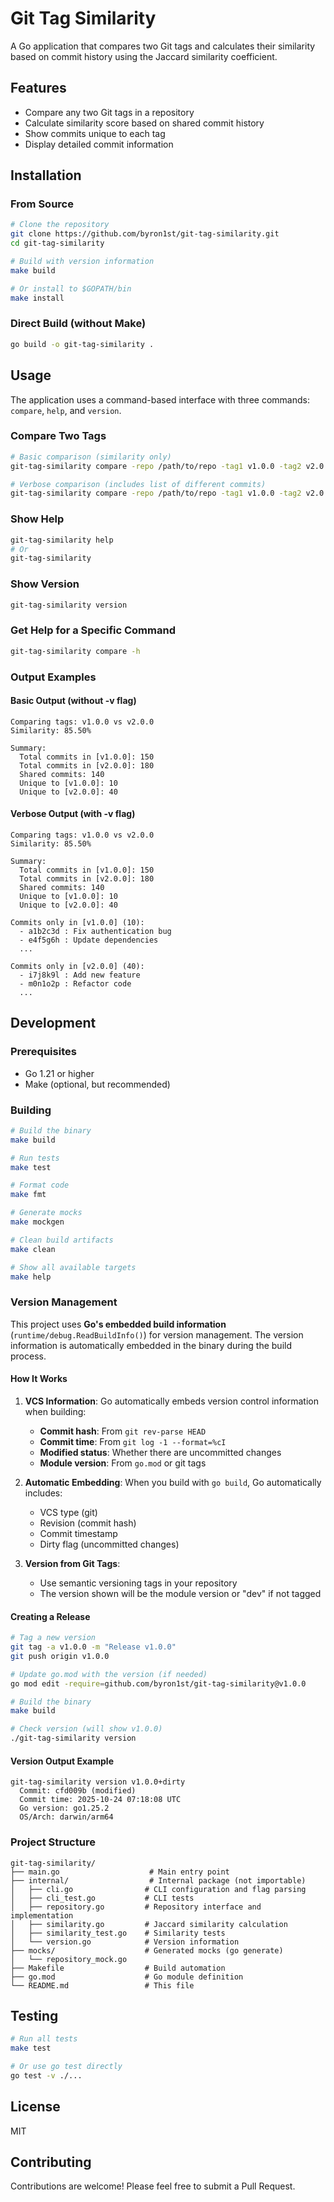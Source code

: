 # Git Tag Similarity

A Go application that compares two Git tags and calculates their similarity based on commit history using the Jaccard similarity coefficient.

## Features

- Compare any two Git tags in a repository
- Calculate similarity score based on shared commit history
- Show commits unique to each tag
- Display detailed commit information

## Installation

### From Source

```bash
# Clone the repository
git clone https://github.com/byron1st/git-tag-similarity.git
cd git-tag-similarity

# Build with version information
make build

# Or install to $GOPATH/bin
make install
```

### Direct Build (without Make)

```bash
go build -o git-tag-similarity .
```

## Usage

The application uses a command-based interface with three commands: `compare`, `help`, and `version`.

### Compare Two Tags

```bash
# Basic comparison (similarity only)
git-tag-similarity compare -repo /path/to/repo -tag1 v1.0.0 -tag2 v2.0.0

# Verbose comparison (includes list of different commits)
git-tag-similarity compare -repo /path/to/repo -tag1 v1.0.0 -tag2 v2.0.0 -v
```

### Show Help

```bash
git-tag-similarity help
# Or
git-tag-similarity
```

### Show Version

```bash
git-tag-similarity version
```

### Get Help for a Specific Command

```bash
git-tag-similarity compare -h
```

### Output Examples

#### Basic Output (without -v flag)
```
Comparing tags: v1.0.0 vs v2.0.0
Similarity: 85.50%

Summary:
  Total commits in [v1.0.0]: 150
  Total commits in [v2.0.0]: 180
  Shared commits: 140
  Unique to [v1.0.0]: 10
  Unique to [v2.0.0]: 40
```

#### Verbose Output (with -v flag)
```
Comparing tags: v1.0.0 vs v2.0.0
Similarity: 85.50%

Summary:
  Total commits in [v1.0.0]: 150
  Total commits in [v2.0.0]: 180
  Shared commits: 140
  Unique to [v1.0.0]: 10
  Unique to [v2.0.0]: 40

Commits only in [v1.0.0] (10):
  - a1b2c3d : Fix authentication bug
  - e4f5g6h : Update dependencies
  ...

Commits only in [v2.0.0] (40):
  - i7j8k9l : Add new feature
  - m0n1o2p : Refactor code
  ...
```

## Development

### Prerequisites

- Go 1.21 or higher
- Make (optional, but recommended)

### Building

```bash
# Build the binary
make build

# Run tests
make test

# Format code
make fmt

# Generate mocks
make mockgen

# Clean build artifacts
make clean

# Show all available targets
make help
```

### Version Management

This project uses **Go's embedded build information** (`runtime/debug.ReadBuildInfo()`) for version management. The version information is automatically embedded in the binary during the build process.

#### How It Works

1. **VCS Information**: Go automatically embeds version control information when building:
   - **Commit hash**: From `git rev-parse HEAD`
   - **Commit time**: From `git log -1 --format=%cI`
   - **Modified status**: Whether there are uncommitted changes
   - **Module version**: From `go.mod` or git tags

2. **Automatic Embedding**: When you build with `go build`, Go automatically includes:
   - VCS type (git)
   - Revision (commit hash)
   - Commit timestamp
   - Dirty flag (uncommitted changes)

3. **Version from Git Tags**:
   - Use semantic versioning tags in your repository
   - The version shown will be the module version or "dev" if not tagged

#### Creating a Release

```bash
# Tag a new version
git tag -a v1.0.0 -m "Release v1.0.0"
git push origin v1.0.0

# Update go.mod with the version (if needed)
go mod edit -require=github.com/byron1st/git-tag-similarity@v1.0.0

# Build the binary
make build

# Check version (will show v1.0.0)
./git-tag-similarity version
```

#### Version Output Example

```
git-tag-similarity version v1.0.0+dirty
  Commit: cfd009b (modified)
  Commit time: 2025-10-24 07:18:08 UTC
  Go version: go1.25.2
  OS/Arch: darwin/arm64
```

### Project Structure

```
git-tag-similarity/
├── main.go                    # Main entry point
├── internal/                  # Internal package (not importable)
│   ├── cli.go                # CLI configuration and flag parsing
│   ├── cli_test.go           # CLI tests
│   ├── repository.go         # Repository interface and implementation
│   ├── similarity.go         # Jaccard similarity calculation
│   ├── similarity_test.go    # Similarity tests
│   └── version.go            # Version information
├── mocks/                    # Generated mocks (go generate)
│   └── repository_mock.go
├── Makefile                  # Build automation
├── go.mod                    # Go module definition
└── README.md                 # This file
```

## Testing

```bash
# Run all tests
make test

# Or use go test directly
go test -v ./...
```

## License

MIT

## Contributing

Contributions are welcome! Please feel free to submit a Pull Request.


